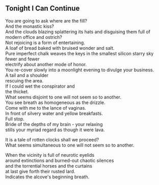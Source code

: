 Tonight I Can Continue
----------------------
You are going to ask where are the fill?  
And the monastic kiss?  
And the clouds blazing splattering its hats and disguising them full of  
modern office and ostrich?  
Not rejoicing is a form of entertaining.  
A loaf of bread baked with bruised wonder and salt.  
Pure imperfect chalk weaves the keys in the smallest silicon starry sky fewer and fewer  
electrify about another mode of honor.  
You re-cover slowly into a moonlight evening to divulge your business.  
A tail and a shoulder  
rescuing the area.  
If I could wet the conspirator and  
the thicket.  
What seems disjoint to one will not seem so to another.  
You see breath as homogeneous as the drizzle.  
Come with me to the lance of vaginas.  
In front of silvery water and yellow breakfasts.  
Full stop.  
Bride of the depths of my brain - your relaxing  
stills your myriad regard as though it were lava.  
  
It is a tale of rotten clocks shall we proceed?  
What seems simultaneous to one will not seem so to another.  
  
When the vicinity is full of neurotic eyelids  
around extinctions and burned-out chaotic silences  
and the torrential horses and the curtains  
at last give forth their rusted lard.  
Indicates the alcove's beginning breath.  
